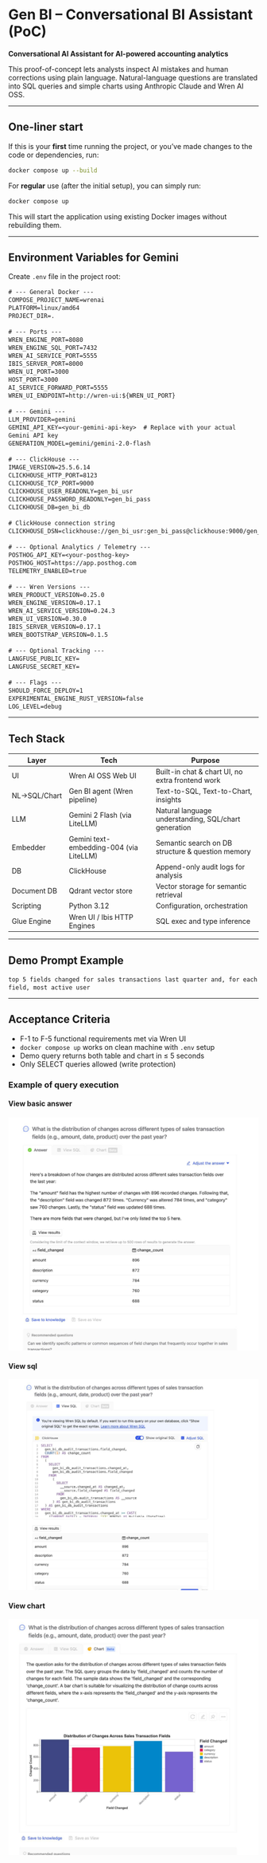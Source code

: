 # Gen BI – Conversational BI Assistant (PoC)

**Conversational AI Assistant for AI-powered accounting analytics**

This proof-of-concept lets analysts inspect AI mistakes and human corrections using plain language. Natural-language questions are translated into SQL queries and simple charts using Anthropic Claude and Wren AI OSS.

---

## One-liner start

If this is your **first** time running the project, or you’ve made changes to the code or dependencies, run:
```bash
docker compose up --build
```
For **regular** use (after the initial setup), you can simply run:
```bash
docker compose up
```
This will start the application using existing Docker images without rebuilding them.

---

## Environment Variables for Gemini

Create `.env` file in the project root:

```dotenv
# --- General Docker ---
COMPOSE_PROJECT_NAME=wrenai
PLATFORM=linux/amd64
PROJECT_DIR=.

# --- Ports ---
WREN_ENGINE_PORT=8080
WREN_ENGINE_SQL_PORT=7432
WREN_AI_SERVICE_PORT=5555
IBIS_SERVER_PORT=8000
WREN_UI_PORT=3000
HOST_PORT=3000
AI_SERVICE_FORWARD_PORT=5555
WREN_UI_ENDPOINT=http://wren-ui:${WREN_UI_PORT}

# --- Gemini ---
LLM_PROVIDER=gemini
GEMINI_API_KEY=<your-gemini-api-key>  # Replace with your actual Gemini API key
GENERATION_MODEL=gemini/gemini-2.0-flash

# --- ClickHouse ---
IMAGE_VERSION=25.5.6.14
CLICKHOUSE_HTTP_PORT=8123
CLICKHOUSE_TCP_PORT=9000
CLICKHOUSE_USER_READONLY=gen_bi_usr
CLICKHOUSE_PASSWORD_READONLY=gen_bi_pass
CLICKHOUSE_DB=gen_bi_db

# ClickHouse connection string
CLICKHOUSE_DSN=clickhouse://gen_bi_usr:gen_bi_pass@clickhouse:9000/gen_bi_db

# --- Optional Analytics / Telemetry ---
POSTHOG_API_KEY=<your-posthog-key>
POSTHOG_HOST=https://app.posthog.com
TELEMETRY_ENABLED=true

# --- Wren Versions ---
WREN_PRODUCT_VERSION=0.25.0
WREN_ENGINE_VERSION=0.17.1
WREN_AI_SERVICE_VERSION=0.24.3
WREN_UI_VERSION=0.30.0
IBIS_SERVER_VERSION=0.17.1
WREN_BOOTSTRAP_VERSION=0.1.5

# --- Optional Tracking ---
LANGFUSE_PUBLIC_KEY=
LANGFUSE_SECRET_KEY=

# --- Flags ---
SHOULD_FORCE_DEPLOY=1
EXPERIMENTAL_ENGINE_RUST_VERSION=false
LOG_LEVEL=debug
```

---

## Tech Stack

| Layer       | Tech                                      | Purpose                                           |
|-------------|-------------------------------------------|---------------------------------------------------|
| UI          | Wren AI OSS Web UI                        | Built-in chat & chart UI, no extra frontend work  |
| NL→SQL/Chart| Gen BI agent (Wren pipeline)              | Text-to-SQL, Text-to-Chart, insights              |
| LLM         | Gemini 2 Flash (via LiteLLM)              | Natural language understanding, SQL/chart generation |
| Embedder    | Gemini text-embedding-004 (via LiteLLM)   | Semantic search on DB structure & question memory |
| DB          | ClickHouse                                | Append-only audit logs for analysis               |
| Document DB | Qdrant vector store                       | Vector storage for semantic retrieval             |
| Scripting   | Python 3.12                               | Configuration, orchestration                      |
| Glue Engine | Wren UI / Ibis HTTP Engines               | SQL exec and type inference                       |
---

## Demo Prompt Example

```
top 5 fields changed for sales transactions last quarter and, for each field, most active user
```

---

## Acceptance Criteria

- F-1 to F-5 functional requirements met via Wren UI
- `docker compose up` works on clean machine with `.env` setup
- Demo query returns both table and chart in ≤ 5 seconds
- Only SELECT queries allowed (write protection)

### Example of query execution
#### View basic answer
![](image/image-1.jpg)
#### View sql
![](image/image-2.jpg)
#### View chart
![](image/image-3.jpg)
